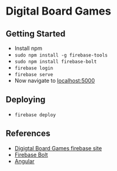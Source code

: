 # Digital Board Games

## Getting Started
* Install npm
* `sudo npm install -g firebase-tools`
* `sudo npm install firebase-bolt`
* `firebase login`
* `firebase serve`
* Now navigate to [localhost:5000](http://localhost:5000)

## Deploying

* `firebase deploy`

## References

* [Digigtal Board Games firebase site](https://console.firebase.google.com/project/digital-board-games/overview)
* [Firebase Bolt](https://github.com/firebase/bolt/blob/master/docs/guide.md)
* [Angular](https://www.cheatography.com/proloser/cheat-sheets/angularjs)
